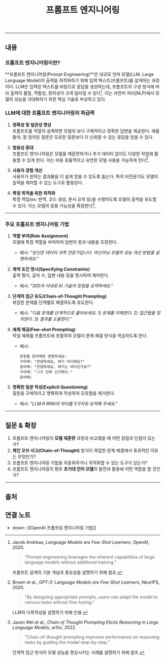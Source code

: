 ﻿---
tags:
  - 미완
  - 프롬프트엔지니어링
aliases: 
created: 2025-01-02
title: 프롬프트 엔지니어링
---

---
## 내용

### 프롬프트 엔지니어링이란?

**프롬프트 엔지니어링(Prompt Engineering)**은 대규모 언어 모델(LLM, Large Language Model)의 출력을 최적화하기 위해 입력 텍스트(프롬프트)를 설계하는 과정이다. LLM은 입력된 텍스트를 바탕으로 응답을 생성하는데, 프롬프트의 구성 방식에 따라 출력의 품질, 적합성, 창의성이 크게 달라질 수 있다[^1]. 이는 자연어 처리(NLP)에서 모델의 성능을 극대화하기 위한 핵심 기술로 부상하고 있다.

### LLM에 대한 프롬프트 엔지니어링의 파급력

1. **정확성 및 일관성 향상**  
   프롬프트를 적절히 설계하면 모델이 보다 구체적이고 정확한 답변을 제공한다. 예를 들어, 잘 정의된 질문은 모호한 질문보다 더 신뢰할 수 있는 응답을 얻을 수 있다.

2. **범용성 증대**  
   프롬프트 엔지니어링은 모델을 재훈련하거나 추가 데이터 없이도 다양한 작업에 활용할 수 있게 한다. 이는 비용 효율적이고 유연한 모델 사용을 가능하게 한다[^2].

3. **사용자 경험 개선**  
   사용자가 원하는 결과물을 더 쉽게 얻을 수 있도록 돕는다. 특히 비전문가도 모델의 출력을 제어할 수 있는 도구로 활용된다.

4. **특정 목적을 위한 최적화**  
   특정 작업(ex: 번역, 코드 생성, 문서 요약 등)을 수행하도록 모델의 출력을 유도할 수 있다. 이는 모델의 응용 가능성을 확장한다[^3].

---

### 주요 프롬프트 엔지니어링 기법

1. **역할 부여(Role Assignment)**  
   모델에 특정 역할을 부여하여 답변의 톤과 내용을 조정한다.  
   - 예시: *"당신은 데이터 과학 전문가입니다. 머신러닝 모델의 성능 개선 방법을 설명하세요."*

2. **제약 조건 명시(Specifying Constraints)**  
   출력 형식, 글자 수, 답변 내용 등을 명시하여 제어한다.  
   - 예시: *"300자 이내로 AI 기술의 장점을 요약하세요."*

3. **단계적 접근 유도(Chain-of-Thought Prompting)**  
   복잡한 문제를 단계별로 해결하도록 유도한다.  
   - 예시: *"다음 문제를 단계적으로 풀어보세요. 1) 문제를 이해한다. 2) 접근법을 정의한다. 3) 결과를 도출한다."*

4. **예제 제공(Few-shot Prompting)**  
   작업 예제를 프롬프트에 포함하여 모델이 문제 해결 방식을 학습하도록 한다.  
   - 예시:  
     ```
     문장을 문어체로 변환하세요:  
     구어체: "안녕하세요, 여기 어디에요?"  
     문어체: "안녕하세요, 여기는 어디인가요?"  
     구어체: "그거 진짜 신기하다."  
     문어체:
     ```

5. **명확한 질문 작성(Explicit Questioning)**  
   질문을 구체적이고 명확하게 작성하여 모호함을 제거한다.  
   - 예시: *"LLM과 RNN의 차이를 3가지로 요약해 주세요."*

---

## 질문 & 확장

1. 프롬프트 엔지니어링이 **모델 재훈련** 과정과 비교했을 때 어떤 장점과 단점이 있는가?  
2. **체인 오브 사고(Chain-of-Thought)** 방식이 복잡한 문제 해결에서 효과적인 이유는 무엇인가?  
3. 프롬프트 엔지니어링 기법을 자동화하거나 최적화할 수 있는 도구가 있는가?  
4. 프롬프트 엔지니어링이 향후 **초거대 언어 모델**의 발전과 활용에 어떤 역할을 할 것인가?

---

## 출처

[^1]: Jacob Andreas, *Language Models are Few-Shot Learners*, OpenAI, 2020.  

    > "Prompt engineering leverages the inherent capabilities of large language models without additional training."  

    프롬프트 설계의 기본 개념과 중요성을 설명하기 위해 참조.

[^2]: Brown et al., *GPT-3: Language Models are Few-Shot Learners*, NeurIPS, 2020.  

    > "By designing appropriate prompts, users can adapt the model to various tasks without fine-tuning."  

    LLM의 다목적성을 설명하기 위해 인용.

[^3]: Jason Wei et al., *Chain of Thought Prompting Elicits Reasoning in Large Language Models*, arXiv, 2022.  

    > "Chain-of-thought prompting improves performance on reasoning tasks by guiding the model step-by-step."  

    단계적 접근 방식이 모델 성능을 향상시키는 사례를 설명하기 위해 참조.



## 연결 노트

- down:: [[OpenAI 프롬프팅 엔지니어링 기법]]







